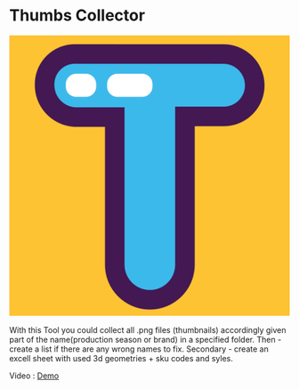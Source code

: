 # Thumbs Collector

<img src="https://github.com/briffraff/ThumbsCollector/blob/master/TC_icon.png" alt="ThumbsCollector logo"/>

With this Tool you could collect all .png files (thumbnails) accordingly given part of the name(production season or brand) in a specified folder. 
Then - create a list if there are any wrong names to fix. 
Secondary - create an excell sheet with used 3d geometries + sku codes and syles.

<div>Video : <a href="https://www.dropbox.com/s/uxocamjronob963/ThumbsCollector_.mp4?dl=0">Demo</a></div>
